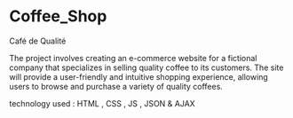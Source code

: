 # Coffee_Shop
Café de Qualité

The project involves creating an e-commerce website for a fictional company that specializes in selling quality coffee to its customers. The site will provide a user-friendly and intuitive shopping experience, allowing users to browse and purchase a variety of quality coffees.

technology used :
HTML , CSS , JS , JSON & AJAX
